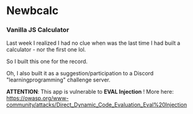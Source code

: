 # Newbcalc
### Vanilla JS Calculator

Last week I realized I had no clue when was the last time I had built a calculator - nor the first one lol.

So I built this one for the record.

Oh, I also built it as a suggestion/participation to a Discord "learningprogramming" challenge server.


**ATTENTION**: This app is vulnerable to **EVAL Injection** !
More here: https://owasp.org/www-community/attacks/Direct_Dynamic_Code_Evaluation_Eval%20Injection